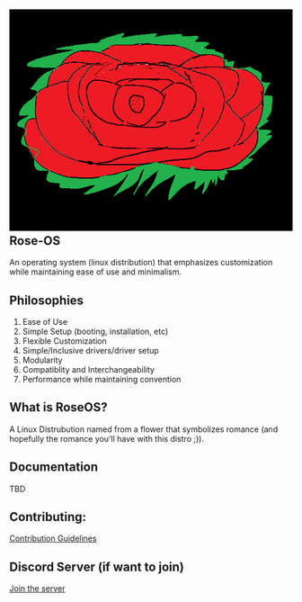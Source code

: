 ## ![logo](https://github.com/Rose-OS/Desktop-Rose/blob/master/RoseOS%20logo.png?raw=true) Rose-OS

An operating system (linux distribution) that emphasizes customization while maintaining ease of use and minimalism.

## Philosophies

1. Ease of Use
2. Simple Setup (booting, installation, etc)
3. Flexible Customization
4. Simple/Inclusive drivers/driver setup
5. Modularity
6. Compatiblity and Interchangeability
7. Performance while maintaining convention

## What is RoseOS?

A Linux Distrubution named from a flower that symbolizes romance (and hopefully the romance you'll have with this distro ;)).

## Documentation
TBD

## Contributing:
[Contribution Guidelines](https://github.com/Rose-OS/Desktop-Rose/blob/master/CONTRIBUTING.md)


## Discord Server (if want to join)

[Join the server](https://discord.gg/zGXPsdY)
